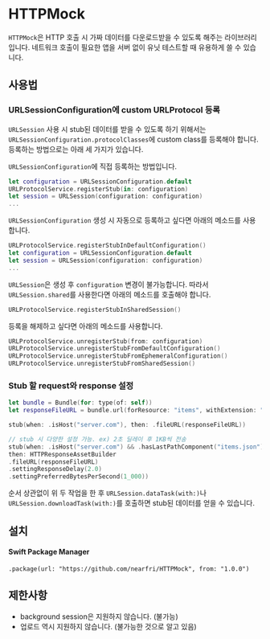 # HTTPMock

`HTTPMock`은 HTTP 호출 시 가짜 데이터를 다운로드받을 수 있도록 해주는 라이브러리입니다.
네트워크 호출이 필요한 앱을 서버 없이 유닛 테스트할 때 유용하게 쓸 수 있습니다.

## 사용법

### URLSessionConfiguration에 custom URLProtocol 등록
`URLSession` 사용 시 stub된 데이터를 받을 수 있도록 하기 위해서는 `URLSessionConfiguration.protocolClasses`에
custom class를 등록해야 합니다. 등록하는 방법으로는 아래 세 가지가 있습니다.

`URLSessionConfiguration`에 직접 등록하는 방법입니다.
```swift
let configuration = URLSessionConfiguration.default
URLProtocolService.registerStub(in: configuration)
let session = URLSession(configuration: configuration)
...
```

`URLSessionConfiguration` 생성 시 자동으로 등록하고 싶다면 아래의 메소드를 사용합니다.
```swift
URLProtocolService.registerStubInDefaultConfiguration()
let configuration = URLSessionConfiguration.default
let session = URLSession(configuration: configuration)
...
```

`URLSession`은 생성 후 `configuration` 변경이 불가능합니다. 따라서 `URLSession.shared`를 사용한다면 아래의 메소드를 호출해야 합니다.
```swift
URLProtocolService.registerStubInSharedSession()
```

등록을 해제하고 싶다면 아래의 메소드를 사용합니다.
```swift
URLProtocolService.unregisterStub(from: configuration)
URLProtocolService.unregisterStubFromDefaultConfiguration()
URLProtocolService.unregisterStubFromEphemeralConfiguration()
URLProtocolService.unregisterStubFromSharedSession()
```

### Stub 할 request와 response 설정
```swift
let bundle = Bundle(for: type(of: self))
let responseFileURL = bundle.url(forResource: "items", withExtension: "json")!

stub(when: .isHost("server.com"), then: .fileURL(responseFileURL))

// stub 시 다양한 설정 가능. ex) 2초 딜레이 후 1KB씩 전송
stub(when: .isHost("server.com") && .hasLastPathComponent("items.json"),
then: HTTPResponseAssetBuilder
.fileURL(responseFileURL)
.settingResponseDelay(2.0)
.settingPreferredBytesPerSecond(1_000))

```

순서 상관없이 위 두 작업을 한 후 `URLSession.dataTask(with:)`나 `URLSession.downloadTask(with:)`를 호출하면 stub된 데이터를 얻을 수 있습니다.

## 설치

#### Swift Package Manager
```
.package(url: "https://github.com/nearfri/HTTPMock", from: "1.0.0")
```

## 제한사항
* background session은 지원하지 않습니다. (불가능)
* 업로드 역시 지원하지 않습니다. (불가능한 것으로 알고 있음)
